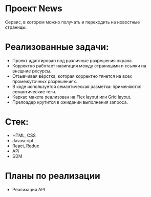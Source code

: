 # Проект News
Сервис, в котором можно получать и переходить на новостные страницы.

# Реализованные задачи:
- Проект адаптирован под различные разрешения экрана.
- Корректно работает навигация между страницами и ссылки на внешние ресурсы.
- Отзывчивая вёрстка, которая корректно тянется на всех промежуточных разрешениях.
- В коде используется семантическая разметка: применяются семантические теги.
- Каркас макета реализован на Flex layout или Grid layout.
- Прелоадер крутится в ожидании выполнения запроса.

# Стек:
- HTML, CSS
- Javascript
- React, Redux
- API
- БЭМ

# Планы по реализации
- Реализация API
